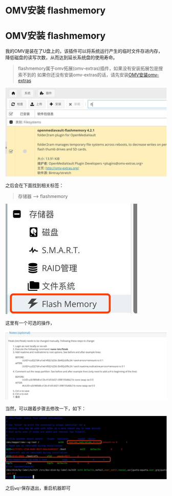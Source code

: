 # OMV安装 flashmemory


# OMV安装 flashmemory

我的OMV是装在了U盘上的，该插件可以将系统运行产生的临时文件存进内存，降低磁盘的读写次数，从而达到延长系统盘的使用寿命。

>  flashmemory属于omv拓展(omv-extras)插件，如果没有安装拓展包是搜索不到的
>  如果你还没有安装omv-extras的话，请先安装[OMV安装omv-extras](https://www.jianshu.com/p/4a0aa7e48515)

![](https://raw.githubusercontent.com/qinkangdeid/pics/imgs/20200319230128.png)

之后会在下面找到相关标签：

> 存储器 —> flashmemory

![](https://raw.githubusercontent.com/qinkangdeid/pics/imgs/20200319230147.png)



这里有一个可选的操作，

![](https://raw.githubusercontent.com/qinkangdeid/pics/imgs/20200319230203.png)

当然，可以跟着步骤去修改一下，如下：

![](https://raw.githubusercontent.com/qinkangdeid/pics/imgs/20200319230220.png)

之后`wq!`保存退出，重启机器即可


